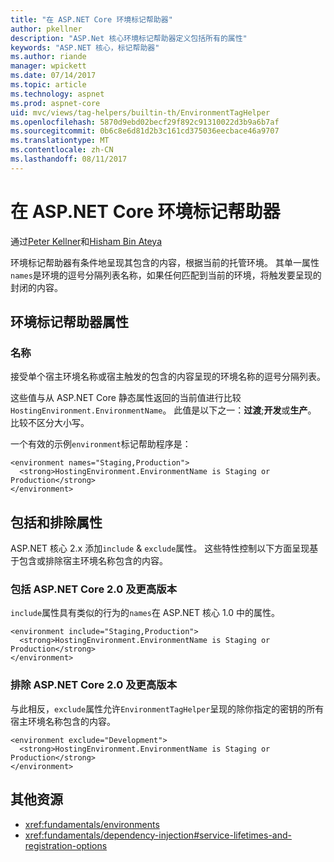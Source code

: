 ```yaml
---
title: "在 ASP.NET Core 环境标记帮助器"
author: pkellner
description: "ASP.Net 核心环境标记帮助器定义包括所有的属性"
keywords: "ASP.NET 核心，标记帮助器"
ms.author: riande
manager: wpickett
ms.date: 07/14/2017
ms.topic: article
ms.technology: aspnet
ms.prod: aspnet-core
uid: mvc/views/tag-helpers/builtin-th/EnvironmentTagHelper
ms.openlocfilehash: 5870d9ebd02becf29f892c91310022d3b9a6b7af
ms.sourcegitcommit: 0b6c8e6d81d2b3c161cd375036eecbace46a9707
ms.translationtype: MT
ms.contentlocale: zh-CN
ms.lasthandoff: 08/11/2017
---
```

# <a name="environment-tag-helper-in-aspnet-core"></a>在 ASP.NET Core 环境标记帮助器

通过[Peter Kellner](http://peterkellner.net)和[Hisham Bin Ateya](https://twitter.com/hishambinateya)

环境标记帮助器有条件地呈现其包含的内容，根据当前的托管环境。 其单一属性`names`是环境的逗号分隔列表名称，如果任何匹配到当前的环境，将触发要呈现的封闭的内容。

## <a name="environment-tag-helper-attributes"></a>环境标记帮助器属性

### <a name="names"></a>名称

接受单个宿主环境名称或宿主触发的包含的内容呈现的环境名称的逗号分隔列表。

这些值与从 ASP.NET Core 静态属性返回的当前值进行比较`HostingEnvironment.EnvironmentName`。  此值是以下之一：**过渡**;**开发**或**生产**。 比较不区分大小写。

一个有效的示例`environment`标记帮助程序是：

```cshtml
<environment names="Staging,Production">
  <strong>HostingEnvironment.EnvironmentName is Staging or Production</strong>
</environment>
```

## <a name="include-and-exclude-attributes"></a>包括和排除属性

ASP.NET 核心 2.x 添加`include`  &  `exclude`属性。 这些特性控制以下方面呈现基于包含或排除宿主环境名称包含的内容。

### <a name="include-aspnet-core-20-and-later"></a>包括 ASP.NET Core 2.0 及更高版本

`include`属性具有类似的行为的`names`在 ASP.NET 核心 1.0 中的属性。

```cshtml
<environment include="Staging,Production">
  <strong>HostingEnvironment.EnvironmentName is Staging or Production</strong>
</environment>
```

### <a name="exclude-aspnet-core-20-and-later"></a>排除 ASP.NET Core 2.0 及更高版本

与此相反，`exclude`属性允许`EnvironmentTagHelper`呈现的除你指定的密钥的所有宿主环境名称包含的内容。

```cshtml
<environment exclude="Development">
  <strong>HostingEnvironment.EnvironmentName is Staging or Production</strong>
</environment>
```

## <a name="additional-resources"></a>其他资源

* <xref:fundamentals/environments>
* <xref:fundamentals/dependency-injection#service-lifetimes-and-registration-options>